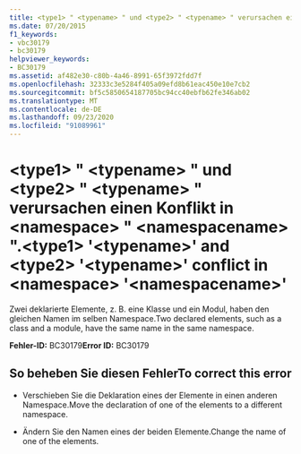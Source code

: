```yaml
---
title: <type1> " <typename> " und <type2> " <typename> " verursachen einen Konflikt in <namespace> " <namespacename> ".
ms.date: 07/20/2015
f1_keywords:
- vbc30179
- bc30179
helpviewer_keywords:
- BC30179
ms.assetid: af482e30-c80b-4a46-8991-65f3972fdd7f
ms.openlocfilehash: 32333c3e5284f405a09efd8b61eac450e10e7cb2
ms.sourcegitcommit: bf5c5850654187705bc94cc40ebfb62fe346ab02
ms.translationtype: MT
ms.contentlocale: de-DE
ms.lasthandoff: 09/23/2020
ms.locfileid: "91089961"
---
```

# <a name="type1-typename-and-type2-typename-conflict-in-namespace-namespacename"></a><span data-ttu-id="b3170-102">\<type1> " \<typename> " und \<type2> " \<typename> " verursachen einen Konflikt in \<namespace> " \<namespacename> ".</span><span class="sxs-lookup"><span data-stu-id="b3170-102">\<type1> '\<typename>' and \<type2> '\<typename>' conflict in \<namespace> '\<namespacename>'</span></span>

<span data-ttu-id="b3170-103">Zwei deklarierte Elemente, z. B. eine Klasse und ein Modul, haben den gleichen Namen im selben Namespace.</span><span class="sxs-lookup"><span data-stu-id="b3170-103">Two declared elements, such as a class and a module, have the same name in the same namespace.</span></span>  
  
 <span data-ttu-id="b3170-104">**Fehler-ID:** BC30179</span><span class="sxs-lookup"><span data-stu-id="b3170-104">**Error ID:** BC30179</span></span>  
  
## <a name="to-correct-this-error"></a><span data-ttu-id="b3170-105">So beheben Sie diesen Fehler</span><span class="sxs-lookup"><span data-stu-id="b3170-105">To correct this error</span></span>  
  
- <span data-ttu-id="b3170-106">Verschieben Sie die Deklaration eines der Elemente in einen anderen Namespace.</span><span class="sxs-lookup"><span data-stu-id="b3170-106">Move the declaration of one of the elements to a different namespace.</span></span>  
  
- <span data-ttu-id="b3170-107">Ändern Sie den Namen eines der beiden Elemente.</span><span class="sxs-lookup"><span data-stu-id="b3170-107">Change the name of one of the elements.</span></span>
